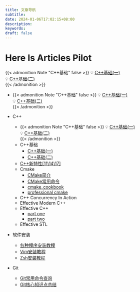 ```yaml
---
title: 文章导航
subtitle:
date: 2024-01-06T17:02:15+08:00
description:
keywords:
draft: false
---
```


# Here Is Articles Pilot
{{< admonition Note "C++基础" false >}}
💡 [C++基础(一)](https://jianye0428.github.io/posts/basics_one/)</br>
💡 [C++基础(二)](https://jianye0428.github.io/posts/basics_two/)</br>
{{< /admonition >}}

- {{< admonition Note "C++基础" false >}}
💡 [C++基础(一)](https://jianye0428.github.io/posts/basics_one/)</br>
💡 [C++基础(二)](https://jianye0428.github.io/posts/basics_two/)</br>
{{< /admonition >}}

- C++
  - {{< admonition Note "C++基础" false >}}
    💡 [C++基础(一)](https://jianye0428.github.io/posts/basics_one/)</br>
    💡 [C++基础(二)](https://jianye0428.github.io/posts/basics_two/)</br>
  {{< /admonition >}}
  - C++基础
    - [C++基础(一)](https://jianye0428.github.io/posts/basics_one/)
    - [C++基础(二)](https://jianye0428.github.io/posts/basics_two/)
  - [C++新特性[11\14\17]](https://jianye0428.github.io/posts/newfeature/)
  - Cmake
    - [CMake简介](https://jianye0428.github.io/posts/cmake_introduction/)
    - [CMake常用命令](https://jianye0428.github.io/posts/commandcollection/)
    - [cmake_cookbook](https://www.bookstack.cn/read/CMake-Cookbook/content-chapter7-7.8-chinese.md)
    - [professional cmake](https://crascit.com/wp-content/uploads/2024/01/ProfessionalCMake_17th_Edition_GettingStarted.pdf)
  - C++ Concurrency In Action
  - Effective Modern C++
  - Effective C++
    - [part one](https://jianye0428.github.io/posts/effective_cpp_part_one/)
    - [part two](https://jianye0428.github.io/posts/effective_cpp_part_two/)
  - Effective STL
- 软件安装
  - [各种程序安装教程](https://jianye0428.github.io/posts/softwareinstallation/)
  - [Vim安装教程](https://jianye0428.github.io/posts/vim_installation/)
  - [Zsh安装教程](https://jianye0428.github.io/posts/zsh_installation/)
- Git
  - [Git常用命令查询](https://jianye0428.github.io/posts/commandsheet/)
  - [Git核心知识点总结](https://jianye0428.github.io/posts/gitnotes2/)